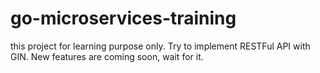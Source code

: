 # go-microservices-training
this project for learning purpose only.
Try to implement RESTFul API with GIN.
New features are coming soon, wait for it.